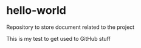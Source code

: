 # hello-world
Repository to store document related to the project

This is my test to get used to GitHub stuff
